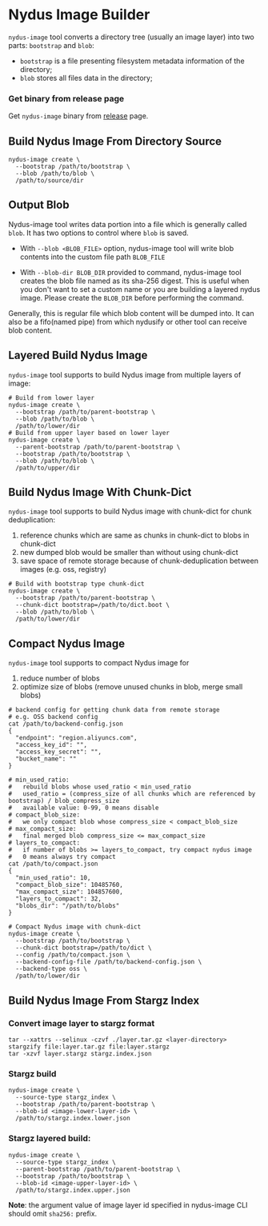 # Nydus Image Builder

`nydus-image` tool converts a directory tree (usually an image layer) into two parts: `bootstrap` and `blob`:

- `bootstrap` is a file presenting filesystem metadata information of the directory;
- `blob` stores all files data in the directory;

### Get binary from release page

Get `nydus-image` binary from [release](https://github.com/dragonflyoss/image-service/releases/latest) page.

## Build Nydus Image From Directory Source

```shell
nydus-image create \
  --bootstrap /path/to/bootstrap \
  --blob /path/to/blob \
  /path/to/source/dir
```

## Output Blob

Nydus-image tool writes data portion into a file which is generally called `blob`. It has two options to control where `blob` is saved.

- With `--blob <BLOB_FILE>` option, nydus-image tool will write blob contents into the custom file path `BLOB_FILE`

- With `--blob-dir BLOB_DIR` provided to command, nydus-image tool creates the blob file named as its sha-256 digest. This is useful when you don't want to set a custom name or you are building a layered nydus image. Please create the `BLOB_DIR` before performing the command.

Generally, this is regular file which blob content will be dumped into. It can also be a fifo(named pipe) from which nydusify or other tool can receive blob content.

## Layered Build Nydus Image

`nydus-image` tool supports to build Nydus image from multiple layers of image:

```shell
# Build from lower layer
nydus-image create \
  --bootstrap /path/to/parent-bootstrap \
  --blob /path/to/blob \
  /path/to/lower/dir
# Build from upper layer based on lower layer
nydus-image create \
  --parent-bootstrap /path/to/parent-bootstrap \
  --bootstrap /path/to/bootstrap \
  --blob /path/to/blob \
  /path/to/upper/dir
```

## Build Nydus Image With Chunk-Dict
`nydus-image` tool supports to build Nydus image with chunk-dict for chunk deduplication:
1. reference chunks which are same as chunks in chunk-dict to blobs in chunk-dict
2. new dumped blob would be smaller than without using chunk-dict
3. save space of remote storage because of chunk-deduplication between images (e.g. oss, registry)
```shell
# Build with bootstrap type chunk-dict
nydus-image create \
  --bootstrap /path/to/parent-bootstrap \
  --chunk-dict bootstrap=/path/to/dict.boot \
  --blob /path/to/blob \
  /path/to/lower/dir
```

## Compact Nydus Image
`nydus-image` tool supports to compact Nydus image for
1. reduce number of blobs
2. optimize size of blobs (remove unused chunks in blob, merge small blobs)
```shell
# backend config for getting chunk data from remote storage
# e.g. OSS backend config
cat /path/to/backend-config.json
{
  "endpoint": "region.aliyuncs.com",
  "access_key_id": "",
  "access_key_secret": "",
  "bucket_name": ""
}

# min_used_ratio:
#   rebuild blobs whose used_ratio < min_used_ratio
#   used_ratio = (compress_size of all chunks which are referenced by bootstrap) / blob_compress_size
#   available value: 0-99, 0 means disable
# compact_blob_size:
#   we only compact blob whose compress_size < compact_blob_size
# max_compact_size:
#   final merged blob compress_size <= max_compact_size
# layers_to_compact:
#   if number of blobs >= layers_to_compact, try compact nydus image
#   0 means always try compact
cat /path/to/compact.json
{
  "min_used_ratio": 10,
  "compact_blob_size": 10485760,
  "max_compact_size": 104857600,
  "layers_to_compact": 32,
  "blobs_dir": "/path/to/blobs"
}

# Compact Nydus image with chunk-dict
nydus-image create \
  --bootstrap /path/to/bootstrap \
  --chunk-dict bootstrap=/path/to/dict \
  --config /path/to/compact.json \
  --backend-config-file /path/to/backend-config.json \
  --backend-type oss \
  /path/to/lower/dir
```

## Build Nydus Image From Stargz Index

### Convert image layer to stargz format

```shell
tar --xattrs --selinux -czvf ./layer.tar.gz <layer-directory>
stargzify file:layer.tar.gz file:layer.stargz
tar -xzvf layer.stargz stargz.index.json
```

### Stargz build

```shell
nydus-image create \
  --source-type stargz_index \
  --bootstrap /path/to/parent-bootstrap \
  --blob-id <image-lower-layer-id> \
  /path/to/stargz.index.lower.json
```

### Stargz layered build:

```shell
nydus-image create \
  --source-type stargz_index \
  --parent-bootstrap /path/to/parent-bootstrap \
  --bootstrap /path/to/bootstrap \
  --blob-id <image-upper-layer-id> \
  /path/to/stargz.index.upper.json
```

**Note**: the argument value of image layer id specified in nydus-image CLI should omit `sha256:` prefix.
